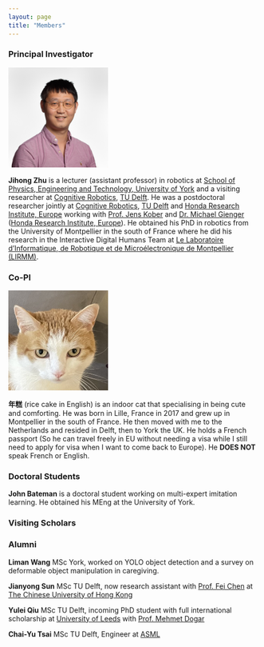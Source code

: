 ```yaml
---
layout: page
title: "Members"
---
```

<h3 style="text-align: left;">
	Principal Investigator
</h3>
<img src="/assets/images/Jihong-Zhu.jpg" alt="" width="200" height="200" />

<p style="text-align: left;">
<b>Jihong Zhu</b> is a lecturer (assistant professor) in robotics at <a href="https://www.york.ac.uk/physics-engineering-technology/">School of Physics, Engineering and Technology, University of York</a> and a visiting researcher at  <a href="https://www.tudelft.nl/en/3me/about/departments/cognitive-robotics-cor/">Cognitive Robotics</a>, <a href="https://www.tudelft.nl/en">TU Delft</a>. He was a postdoctoral researcher jointly at <a href="https://www.tudelft.nl/en/3me/about/departments/cognitive-robotics-cor/">Cognitive Robotics</a>, <a href="https://www.tudelft.nl/en">TU Delft</a> and <a href="https://www.honda-ri.de/">Honda Research Institute, Europe</a> working with <a href="http://www.jenskober.de/">Prof. Jens Kober</a> and <a href="https://scholar.google.de/citations?user=oU2jyxMAAAAJ&hl=en">Dr. Michael Gienger</a> (<a href="https://www.honda-ri.de/">Honda Research Institute, Europe</a>). He obtained his PhD in robotics from the University of Montpellier in the south of France where he did his research in the Interactive Digital Humans Team at <a href="https://https://www.lirmm.fr/">Le Laboratoire d’Informatique, de Robotique et de Microélectronique de Montpellier (LIRMM)</a>.
</p>

<h3 style="text-align: left;">
	Co-PI
</h3>
<img src="/assets/images/niangao.jpg" alt="" width="200" height="200" />
<p style="text-align: left;">
<b>年糕</b> (rice cake in English) is an indoor cat that specialising in being cute and comforting. He was born in Lille, France in 2017 and grew up in Montpellier in the south of France. He then moved with me to the Netherlands and resided in Delft, then to York the UK. He holds a French passport (So he can travel freely in EU without needing a visa while I still need to apply for visa when I want to come back to Europe). He <b>DOES NOT</b> speak French or English.
</p>
<!-- 
<h3 style="text-align: left;">
	Postdocs
</h3>
 -->
<h3 style="text-align: left;">
	Doctoral Students
</h3>
<p style="text-align: left;">
<b>John Bateman</b> is a doctoral student working on multi-expert imitation learning. He obtained his MEng at the University of York.
</p>

<h3 style="text-align: left;">
	Visiting Scholars
</h3>

<h3 style="text-align: left;">
	Alumni
</h3>
<p style="text-align: left;">
<b>Liman Wang</b> MSc York, worked on YOLO object detection and a survey on deformable object manipulation in caregiving.
</p>
<p style="text-align: left;">
<b>Jianyong Sun</b> MSc TU Delft, now research assistant with <a href="https://www4.mae.cuhk.edu.hk/peoples/chen-fei/">Prof. Fei Chen</a> at <a href="https://www.cuhk.edu.hk/english/index.html">The Chinese University of Hong Kong</a>
</p>
<p style="text-align: left;">
<b>Yulei Qiu</b> MSc TU Delft, incoming PhD student with full international scholarship at <a href="https://www.leeds.ac.uk/">University of Leeds</a> with <a href="https://eps.leeds.ac.uk/computing/staff/743/dr-mehmet-dogar">Prof. Mehmet Dogar</a>
</p>
<p style="text-align: left;">
<b>Chai-Yu Tsai</b> MSc TU Delft, Engineer at <a href="https://www.asml.com/en">ASML</a> 
</p>
